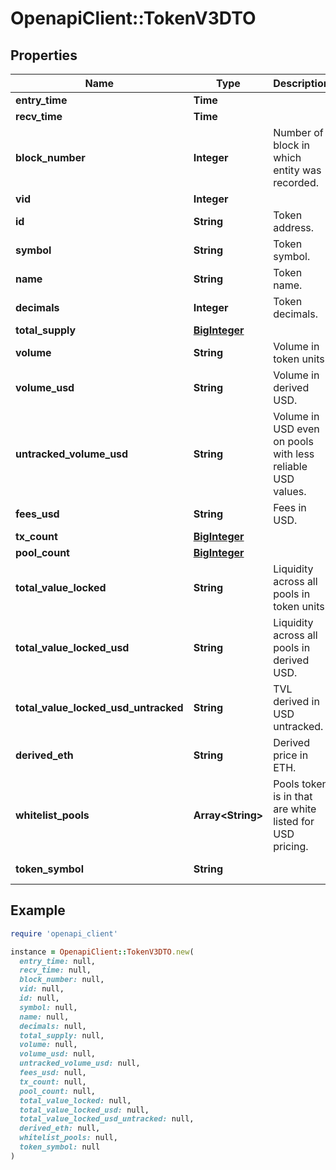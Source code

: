 # OpenapiClient::TokenV3DTO

## Properties

| Name | Type | Description | Notes |
| ---- | ---- | ----------- | ----- |
| **entry_time** | **Time** |  | [optional] |
| **recv_time** | **Time** |  | [optional] |
| **block_number** | **Integer** | Number of block in which entity was recorded. | [optional] |
| **vid** | **Integer** |  | [optional] |
| **id** | **String** | Token address. | [optional] |
| **symbol** | **String** | Token symbol. | [optional] |
| **name** | **String** | Token name. | [optional] |
| **decimals** | **Integer** | Token decimals. | [optional] |
| **total_supply** | [**BigInteger**](BigInteger.md) |  | [optional] |
| **volume** | **String** | Volume in token units. | [optional] |
| **volume_usd** | **String** | Volume in derived USD. | [optional] |
| **untracked_volume_usd** | **String** | Volume in USD even on pools with less reliable USD values. | [optional] |
| **fees_usd** | **String** | Fees in USD. | [optional] |
| **tx_count** | [**BigInteger**](BigInteger.md) |  | [optional] |
| **pool_count** | [**BigInteger**](BigInteger.md) |  | [optional] |
| **total_value_locked** | **String** | Liquidity across all pools in token units. | [optional] |
| **total_value_locked_usd** | **String** | Liquidity across all pools in derived USD. | [optional] |
| **total_value_locked_usd_untracked** | **String** | TVL derived in USD untracked. | [optional] |
| **derived_eth** | **String** | Derived price in ETH. | [optional] |
| **whitelist_pools** | **Array&lt;String&gt;** | Pools token is in that are white listed for USD pricing. | [optional] |
| **token_symbol** | **String** |  | [optional][readonly] |

## Example

```ruby
require 'openapi_client'

instance = OpenapiClient::TokenV3DTO.new(
  entry_time: null,
  recv_time: null,
  block_number: null,
  vid: null,
  id: null,
  symbol: null,
  name: null,
  decimals: null,
  total_supply: null,
  volume: null,
  volume_usd: null,
  untracked_volume_usd: null,
  fees_usd: null,
  tx_count: null,
  pool_count: null,
  total_value_locked: null,
  total_value_locked_usd: null,
  total_value_locked_usd_untracked: null,
  derived_eth: null,
  whitelist_pools: null,
  token_symbol: null
)
```

